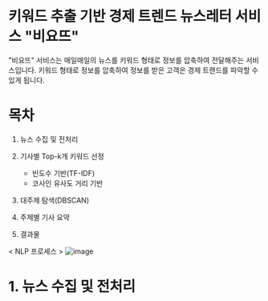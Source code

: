 #  키워드 추출 기반 경제 트렌드 뉴스레터 서비스 "비요뜨"
"비요뜨" 서비스는 매일매일의 뉴스를 키워드 형태로 정보를 압축하여 전달해주는 서비스입니다.
키워드 형태로 정보를 압축하여 정보를 받은 고객은 경제 트랜드를 파악할 수 있게 됩니다.

# 목차
1. 뉴스 수집 및 전처리

2. 기사별 Top-k개 키워드 선정
   - 빈도수 기반(TF-IDF)
   - 코사인 유사도 거리 기반

3. 대주제 탐색(DBSCAN)

4. 주제별 기사 요약

5. 결과물

< NLP 프로세스 >
![image](https://github.com/Yoon-Hee-Jae/bitamin_project/assets/140389762/9fd21c27-1e6a-43dd-b534-134114a5b321)


# 1. 뉴스 수집 및 전처리



